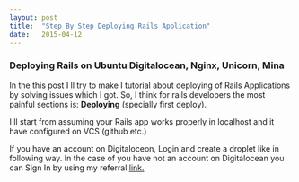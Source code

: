 ```yaml
---
layout: post
title:  "Step By Step Deploying Rails Application"
date:   2015-04-12
---
```

<h3>Deploying Rails on Ubuntu Digitalocean, Nginx, Unicorn, Mina</h3>
<p>In the this post I ll try to make I tutorial about deploying of Rails Applications
 by solving issues which I got.
So, I think for rails developers the most painful sections is: <b>Deploying</b> (specially first deploy).
</p>
<p>I ll start from assuming your Rails app works properly in localhost and it have configured on VCS (github etc.)</p>
<p>If you have an account on Digitaloceon, Login and create a droplet like in following way. In the case
  of you have not an account on Digitalocean you can Sign In by using my referral
  <a href="https://www.digitalocean.com/?refcode=02f16ab1f6a4">link.</a></p>

